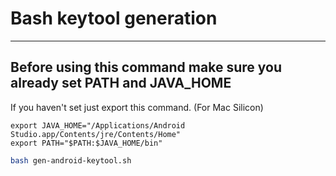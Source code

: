 # Bash keytool generation
---
## Before using this command make sure you already set PATH and JAVA_HOME
If you haven't set just export this command. (For Mac Silicon)
```
export JAVA_HOME="/Applications/Android Studio.app/Contents/jre/Contents/Home"
export PATH="$PATH:$JAVA_HOME/bin"

```
```bash
bash gen-android-keytool.sh
```
